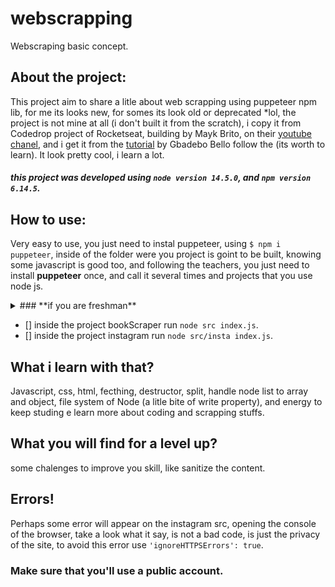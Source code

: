 # webscrapping
Webscraping basic concept.

## About the project: 
This project aim to share a litle about web scrapping using puppeteer npm lib, for me its looks new, for somes its look old or deprecated *lol, the project is 
not mine at all (i don't built it from the scratch), i copy it from Codedrop project of Rocketseat, building by Mayk Brito, on their [youtube chanel](https://www.youtube.com/watch?v=K5yYBJhix5A), and i get it from the [tutorial](https://www.digitalocean.com/community/tutorials/how-to-scrape-a-website-using-node-js-and-puppeteer#:~:text=How%20To%20Scrape%20a%20Website%20Using%20Node.js%20and,open%20the%20dev%20tools%2C%20...%20Mais%20itens...%20) by Gbadebo Bello follow the (its worth to learn). 
It look pretty cool, i learn a lot.
##### this project was developed using `node version 14.5.0`, and `npm version 6.14.5`.

## How to use:
Very easy to use, you just need to instal puppeteer, using `$ npm i puppeteer`, inside of the folder were you project is goint to be built, knowing some javascript is good too,
and following the teachers, you just need to install **puppeteer** once, and call it several times and projects that you use node js.
<details>
    <summary>
    ### **if you are freshman** 
    </summary>

    1. item 1 Install all the environment required programme like: vscdoe, or vim, node js, and github.
    2. Then pull the code using `git clone 'https://www.exemple.com'`, using prompt.
    3. Navegate to the folder where the code is in, it will get the same name as found on the repo, exemplo: $ cd repoexemplo, (on windows);
    4. if you decide to use vscode, hit $ code . , on the folder oppened.

</details>

- [] inside the project bookScraper run `node src index.js`.
- [] inside the project instagram run `node src/insta index.js`.

## What i learn with that?
Javascript, css, html, fecthing, destructor, split, handle node list to array and object, file system of Node (a litle bite of write property), and energy to keep studing e learn more about coding and scrapping stuffs.

## What you will find for a level up?
some chalenges to improve you skill, like sanitize the content.

## Errors!
Perhaps some error will appear on the instagram src, opening the console of the browser, take a look what it say, is not a bad code, is just the privacy of the site, to avoid this error use `'ignoreHTTPSErrors': true`.

### Make sure that you'll use a public account.
